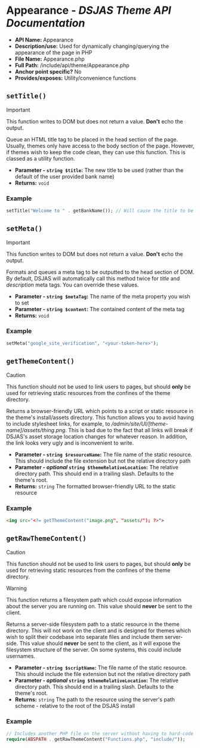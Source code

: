 # Appearance - *DSJAS Theme API Documentation*

* **API Name:** Appearance
* **Description/use:** Used for dynamically changing/querying the appearance of the page in PHP
* **File Name:** Appearance.php
* **Full Path:** /include/api/theme/Appearance.php
* **Anchor point specific?** No
* **Provides/exposes:** Utility/convenience functions

## ```setTitle()```

> [!IMPORTANT]
> This function writes to DOM but does not return a value. **Don't** echo the output.

Queue an HTML title tag to be placed in the head section of the page. Usually, themes only have access to the body section of the page. However, if themes wish to keep the code clean, they can use this function. This is classed as a utility function.

* **Parameter - ```string $title```:** The new title to be used (rather than the default of the user provided bank name)
* **Returns:** ```void```

### Example

```php
setTitle("Welcome to " . getBankName()); // Will cause the title to be sent to the browser as "Welcome to <DSJAS>", for example
```

## ```setMeta()```

> [!IMPORTANT]
> This function writes to DOM but does not return a value. **Don't** echo the output.

Formats and queues a meta tag to be outputted to the head section of DOM. By default, DSJAS will automatically call this method twice for *title* and *description* meta tags. You can override these values.

* **Parameter - ```string $metaTag```:** The name of the meta property you wish to set
* **Parameter - ```string $content```:** The contained content of the meta tag
* **Returns:** ```void```

### Example

```php
setMeta("google_site_verification", "<your-token-here>");
```

## ```getThemeContent()```

> [!CAUTION]
> This function should not be used to link users to pages, but should **only** be used for retrieving static resources from the confines of the theme directory.

Returns a browser-friendly URL which points to a script or static resource in the theme's install/assets directory. This function allows you to avoid having to include stylesheet links, for example, to */admin/site/UI/[theme-name]/assets/thing.png*. This is bad due to the fact that all links will break if DSJAS's asset storage location changes for whatever reason. In addition, the link looks very ugly and is inconvenient to write.

* **Parameter - ```string $resourceName```:** The file name of the static resource. This should include the file extension but not the relative directory path
* **Parameter - *optional* ```string $themeRelativeLocation```:** The relative directory path. This should end in a trailing slash. Defaults to the theme's root.
* **Returns:** ```string``` The formatted browser-friendly URL to the static resource

### Example

```HTML
<img src="<?= getThemeContent("image.png", "assets/"); ?>">
```

## ```getRawThemeContent()```

> [!CAUTION]
> This function should not be used to link users to pages, but should **only** be used for retrieving static resources from the confines of the theme directory.

> [!WARNING]
> This function returns a filesystem path which could expose information about the server you are running on. This value should **never** be sent to the client.

Returns a server-side filesystem path to a static resource in the theme directory. This will not work on the client and is designed for themes which wish to split their codebase into separate files and include them server-side. This value should **never** be sent to the client, as it will expose the filesystem structure of the server. On some systems, this could include usernames.

* **Parameter - ```string $scriptName```:** The file name of the static resource. This should include the file extension but not the relative directory path
* **Parameter - *optional* ```string $themeRelativeLocation```:** The relative directory path. This should end in a trailing slash. Defaults to the theme's root.
* **Returns:** ```string``` The path to the resource using the server's path scheme - relative to the root of the DSJAS install

### Example

```PHP
// Includes another PHP file on the server without having to hard-code the theme directory
require(ABSPATH . getRawThemeContent("Functions.php", "include/"));
```
